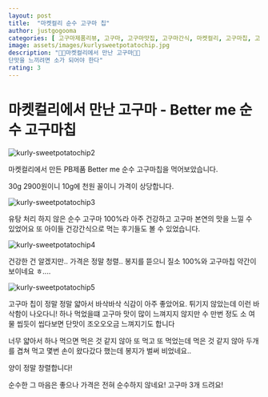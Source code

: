 ```yaml
---
layout: post
title:  "마켓컬리 순수 고구마 칩"
author: justgogooma
categories: [ 고구마제품리뷰, 고구마, 고구마맛집, 고구마간식, 마켓컬리, 고구마칩, 고구마과자 ]
image: assets/images/kurlysweetpotatochip.jpg
description: "🍠🍠마켓컬리에서 만난 고구마🍠🍠
단맛을 느끼려면 소가 되어야 한다"
rating: 3
---
```


# 마켓컬리에서 만난 고구마 - Better me 순수 고구마칩


![kurly-sweetpotatochip2](https://lh3.googleusercontent.com/pw/ACtC-3f2GW8WaallBcaFRZ4K0HMueEt6AJUqtb9gg3LLc7Z34r52TW587rxShMEul57XlVSlZp2lMrNpNvXKQV89vnrQK958uVK21I-Wz4oMxMQog0UZ7yqIIuirM93T_kV-JgRKrADW1i46N1DzoxA0xax57w=w768-h1024-no?authuser=1)



마켓컬리에서 만든 PB제품 Better me 순수 고구마칩을 먹어보았습니다.

30g 2900원이니 10g에 천원 꼴이니 가격이 상당합니다.


![kurly-sweetpotatochip3](https://lh3.googleusercontent.com/pw/ACtC-3d2mQApzygScZi6iTrKSfon_qnFwNgxhPNPiNnqfoAdTySQoCsZP9diFeUr-0hiAOCIA3DPMG40TTXHRJibGchbuPLWy5ozxcG_VpjKfoP8LazLvZxe8Nm2ZkJ8AyArbfwtWM-sLMI42_fdHkTOuYcHpw=w768-h1024-no?authuser=1)

유탕 처리 하지 않은 순수 고구마 100%라 아주 건강하고 고구마 본연의 맛을 느낄 수 있었어요
또 아이들 건강간식으로 먹는 후기들도 볼 수 있었습니다.


![kurly-sweetpotatochip4](https://lh3.googleusercontent.com/pw/ACtC-3cNVb9ViXh5uhCxEy-JEdEFxFdBK53ivao2lDbCip-vO9ubLN6TTL0v2bK9vyG3AZLiCeF4xUQsAE8BSsq1RYKmHfooeiqVaqHwhVQ10cXwKMSC5CtmJ7Htj260lNu0e3Ilag-vizk0GIu9_MBgr2oAAw=w768-h1024-no?authuser=1)


건강한 건 알겠지만.. 가격은 정말 청렬..
봉지를 뜯으니 질소 100%와 고구마칩 약간이 보이네요 ㅎ.... 

![kurly-sweetpotatochip5](https://lh3.googleusercontent.com/pw/ACtC-3fnTL4LJwM2uCcnbdF6m1kUw5pst9tv29aUUq31UJ1PxxutszgKp4Jb0fTEYMuoCDb_KzZhhnVFOoc_3N1VRCK6yzerr5au_EVAPerH-UCfGxHetVuCzj6VoFXnE0r8XyxFIjx6KEuy9E8J2MZGAmGkTA=w768-h1024-no?authuser=1)


고구마 칩이 정말 정말 얇아서 바삭바삭 식감이 아주 좋았어요. 튀기지 않았는데 이런 바삭함이 나오다니!
하나 먹었을떄 고구마 맛이 많이 느껴지지 않지만 수 만번 정도 소 여물 씹듯이 씹다보면 단맛이 조오오오금 느껴지기도 합니다 

너무 얇아서 하나 먹으면 먹은 것 같지 않아
또 먹고
또 먹었는데 먹은 것 같지 않아 두개를 겹쳐 먹고
몇번 손이 왔다갔다 했는데 봉지가 벌써 비었네요..

양이 정말 창렬합니다!

순수한 그 마음은 좋으나 가격은 전혀 순수하지 않네요! 고구마 3개 드려요!
